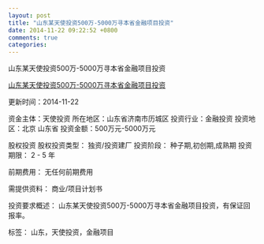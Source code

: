 ```yaml
---
layout: post
title: "山东某天使投资500万-5000万寻本省金融项目投资"
date: 2014-11-22 09:22:52 +0800
comments: true
categories: 
---
```

山东某天使投资500万-5000万寻本省金融项目投资

[山东某天使投资500万-5000万寻本省金融项目投资](http://zijin.trjcn.com/detail_247915.html)

更新时间：2014-11-22

资金主体：天使投资
所在地区：山东省济南市历城区
投资行业：金融投资
投资地区：北京 山东省
投资金额：500万元-5000万元

股权投资
股权投资类型：
                            独资/投资建厂 
                                                                                投资阶段：
                            种子期,初创期,成熟期 
                                                                                                                                        投资期限：
                            2 - 5 年

前期费用：
无任何前期费用

需提供资料：
商业/项目计划书

投资要求概述：
山东某天使投资500万-5000万寻本省金融项目投资，有保证回报率。

标签：
山东，天使投资，金融项目

